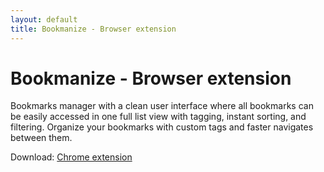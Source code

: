 ```yaml
---
layout: default
title: Bookmanize - Browser extension 
---
```


# Bookmanize - Browser extension

Bookmarks manager with a clean user interface where all bookmarks can be easily accessed in one full list view with tagging, instant sorting, and filtering. Organize your bookmarks with custom tags and faster navigates between them.   

Download: [Chrome extension](https://chrome.google.com/webstore/detail/bookmanize-advanced-bookm/idbigcbhfbdclcbljcoopcjgkejaknnl)
